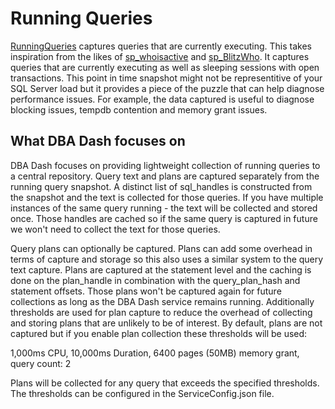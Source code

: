 # Running Queries

[RunningQueries](../DBADash/SQL/RunningQueries.sql) captures queries that are currently executing.  This takes inspiration from the likes of [sp_whoisactive](http://whoisactive.com/) and [sp_BlitzWho](https://github.com/BrentOzarULTD/SQL-Server-First-Responder-Kit/blob/dev/sp_BlitzWho.sql).  It captures queries that are currently executing as well as sleeping sessions with open transactions.  This point in time snapshot might not be representitive of your SQL Server load but it provides a piece of the puzzle that can help diagnose performance issues.  For example, the data captured is useful to diagnose blocking issues, tempdb contention and memory grant issues.

## What DBA Dash focuses on
DBA Dash focuses on providing lightweight collection of running queries to a central repository. Query text and plans are captured separately from the running query snapshot. A distinct list of sql_handles is constructed from the snapshot and the text is collected for those queries.  If you have multiple instances of the same query running - the text will be collected and stored once.  Those handles are cached so if the same query is captured in future we won't need to collect the text for those queries.  

Query plans can optionally be captured.  Plans can add some overhead in terms of capture and storage so this also uses a similar system to the query text capture.  Plans are captured at the statement level and the caching is done on the plan_handle in combination with the query_plan_hash and statement offsets.  Those plans won't be captured again for future collections as long as the DBA Dash service remains running.  Additionally thresholds are used for plan capture to reduce the overhead of collecting and storing plans that are unlikely to be of interest. By default, plans are not captured but if you enable plan collection these thresholds will be used:

 1,000ms CPU, 10,000ms Duration, 6400 pages (50MB) memory grant, query count: 2

 Plans will be collected for any query that exceeds the specified thresholds.  The thresholds can be configured in the ServiceConfig.json file.
